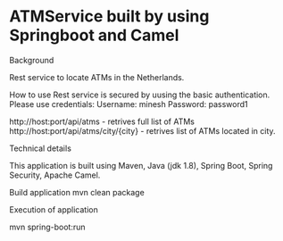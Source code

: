 # ATMService built by using Springboot and Camel
Background

Rest service to locate ATMs in the Netherlands.

How to use
Rest service is secured by uusing the basic authentication.
Please use credentials: Username: minesh Password: password1

http://host:port/api/atms - retrives full list of ATMs 
http://host:port/api/atms/city/{city} - retrives list of ATMs located in city.

Technical details

This application is built using Maven, Java (jdk 1.8), Spring Boot, Spring Security, Apache Camel.

Build application
mvn clean package

Execution of application

mvn spring-boot:run

